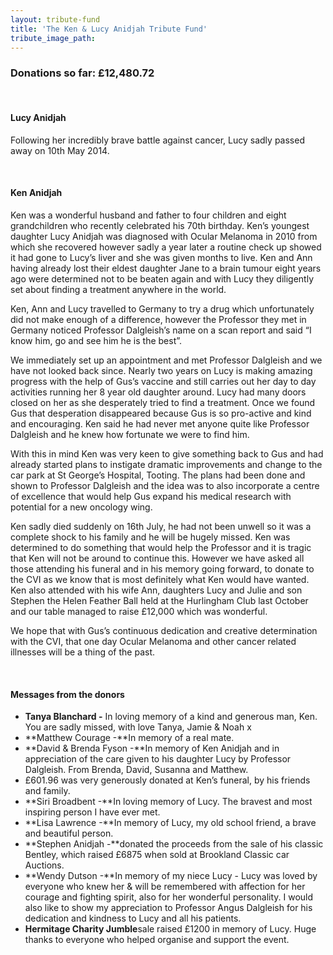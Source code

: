 ```yaml
---
layout: tribute-fund
title: 'The Ken & Lucy Anidjah Tribute Fund'
tribute_image_path: 
---
```



### Donations so far: &pound;12,480.72

&nbsp;

#### Lucy Anidjah

Following her incredibly brave battle against cancer, Lucy sadly passed away on 10th May 2014.

&nbsp;

#### Ken Anidjah

Ken was a wonderful husband and father to four children and eight grandchildren who recently celebrated his 70th birthday. Ken’s youngest daughter Lucy Anidjah was diagnosed with Ocular Melanoma in 2010 from which she recovered however sadly a year later a routine check up showed it had gone to Lucy’s liver and she was given months to live. Ken and Ann having already lost their eldest daughter Jane to a brain tumour eight years ago were determined not to be beaten again and with Lucy they diligently set about finding a treatment anywhere in the world.

Ken, Ann and Lucy travelled to Germany to try a drug which unfortunately did not make enough of a difference, however the Professor they met in Germany noticed Professor Dalgleish’s name on a scan report and said “I know him, go and see him he is the best”.

We immediately set up an appointment and met Professor Dalgleish and we have not looked back since. Nearly two years on Lucy is making amazing progress with the help of Gus’s vaccine and still carries out her day to day activities running her 8 year old daughter around. Lucy had many doors closed on her as she desperately tried to find a treatment. Once we found Gus that desperation disappeared because Gus is so pro-active and kind and encouraging. Ken said he had never met anyone quite like Professor Dalgleish and he knew how fortunate we were to find him.

With this in mind Ken was very keen to give something back to Gus and had already started plans to instigate dramatic improvements and change to the car park at St George’s Hospital, Tooting. The plans had been done and shown to Professor Dalgleish and the idea was to also incorporate a centre of excellence that would help Gus expand his medical research with potential for a new oncology wing.

Ken sadly died suddenly on 16th July, he had not been unwell so it was a complete shock to his family and he will be hugely missed. Ken was determined to do something that would help the Professor and it is tragic that Ken will not be around to continue this. However we have asked all those attending his funeral and in his memory going forward, to donate to the CVI as we know that is most definitely what Ken would have wanted. Ken also attended with his wife Ann, daughters Lucy and Julie and son Stephen the Helen Feather Ball held at the Hurlingham Club last October and our table managed to raise &pound;12,000 which was wonderful.

We hope that with Gus’s continuous dedication and creative determination with the CVI, that one day Ocular Melanoma and other cancer related illnesses will be a thing of the past.

&nbsp;

#### Messages from the donors

* **Tanya Blanchard -** In loving memory of a kind and generous man, Ken. You are sadly missed, with love Tanya, Jamie & Noah x
* **Matthew Courage -**In memory of a real mate.
* **David & Brenda Fyson -**In memory of Ken Anidjah and in appreciation of the care given to his daughter Lucy by Professor Dalgleish. From Brenda, David, Susanna and Matthew.
* &pound;601.96 was very generously donated at Ken’s funeral, by his friends and family.
* **Siri Broadbent -**In loving memory of Lucy. The bravest and most inspiring person I have ever met.
* **Lisa Lawrence -**In memory of Lucy, my old school friend, a brave and beautiful person.
* **Stephen Anidjah -**donated the proceeds from the sale of his classic Bentley, which raised &pound;6875 when sold at Brookland Classic car Auctions.
* **Wendy Dutson -**In memory of my niece Lucy - Lucy was loved by everyone who knew her & will be remembered with affection for her courage and fighting spirit, also for her wonderful personality. I would also like to show my appreciation to Professor Angus Dalgleish for his dedication and kindness to Lucy and all his patients.
* **Hermitage Charity Jumble**sale raised &pound;1200 in memory of Lucy. Huge thanks to everyone who helped organise and support the event.